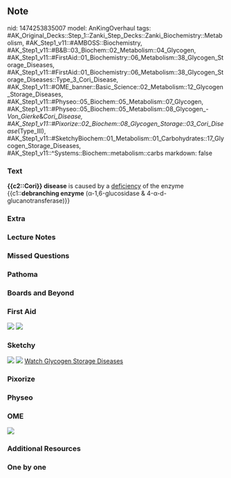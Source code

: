 ## Note
nid: 1474253835007
model: AnKingOverhaul
tags: #AK_Original_Decks::Step_1::Zanki_Step_Decks::Zanki_Biochemistry::Metabolism, #AK_Step1_v11::#AMBOSS::Biochemistry, #AK_Step1_v11::#B&B::03_Biochem::02_Metabolism::04_Glycogen, #AK_Step1_v11::#FirstAid::01_Biochemistry::06_Metabolism::38_Glycogen_Storage_Diseases, #AK_Step1_v11::#FirstAid::01_Biochemistry::06_Metabolism::38_Glycogen_Storage_Diseases::Type_3_Cori_Disease, #AK_Step1_v11::#OME_banner::Basic_Science::02_Metabolism::12_Glycogen_Storage_Diseases, #AK_Step1_v11::#Physeo::05_Biochem::05_Metabolism::07_Glycogen, #AK_Step1_v11::#Physeo::05_Biochem::05_Metabolism::08_Glycogen_-_Von_Gierke_&_Cori_Disease, #AK_Step1_v11::#Pixorize::02_Biochem::08_Glycogen_Storage::03_Cori_Disease_(Type_III), #AK_Step1_v11::#SketchyBiochem::01_Metabolism::01_Carbohydrates::17_Glycogen_Storage_Diseases, #AK_Step1_v11::^Systems::Biochem::metabolism::carbs
markdown: false

### Text
<div>
  <b>{{c2::Cori}} disease</b> is caused by a <u>deficiency</u> of
  the enzyme {{c1::<b>debranching enzyme</b> (α-1,6-glucosidase &
  4-α-d-glucanotransferase)}}
</div>

### Extra


### Lecture Notes


### Missed Questions


### Pathoma


### Boards and Beyond


### First Aid
<img src="tmpsym_RC.png"> <img src="tmpWxObxH.png">

### Sketchy
<img src="Screen%20Shot%202021-01-07%20at%2015.10.08.jpg">
<img src="Screen%20Shot%202021-01-07%20at%2015.10.26.jpg"> <a href=
"https://dashboard.sketchy.com/study/medical/courses/medical-biochemistry/units/medical-biochemistry-metabolism/videos/medical-biochemistry-metabolism-carbohydrates-glycogen-storage-diseases?utm_source=anki&utm_medium=partnership&utm_campaign=february_update&utm_content=medical">
Watch Glycogen Storage Diseases</a>

### Pixorize


### Physeo


### OME
<div class="ome-widget">
  <a href=
  "https://onlinemeded.org/spa/metabolism/glycogen-storage-diseases/acquire?ref=anki">
  <img src="_OME_AnkiFlashcards_Lesson_3.png"></a>
</div>

### Additional Resources


### One by one

